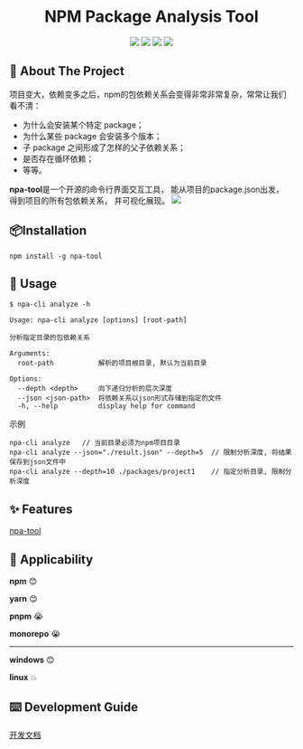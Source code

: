 
<h1 align="center">NPM Package Analysis Tool </h1>
<div align="center">

[![](https://img.shields.io/badge/npm-v2.2.1-red.svg)](https://www.npmjs.com/package/npa-tool) 
[![](https://img.shields.io/badge/github-npa_tool-greene.svg)](https://github.com/trudbot/npa-tool)
[![](https://img.shields.io/badge/license-MIT-black.svg)](./LICENSE) 
[![](https://img.shields.io/badge/language-typescript-blue.svg)]()

</div>

## 🌾 About The Project

[//]: # ([![Product Name Screen Shot][product-screenshot]]&#40;https://example.com&#41;)
项目变大，依赖变多之后，npm的包依赖关系会变得非常非常复杂，常常让我们看不清：
- 为什么会安装某个特定 package；
- 为什么某些 package 会安装多个版本；
- 子 package 之间形成了怎样的父子依赖关系；
- 是否存在循环依赖；
- 等等。

**npa-tool**是一个开源的命令行界面交互工具， 能从项目的package.json出发， 得到项目的所有包依赖关系， 并可视化展现。
![](https://trudbot-md-img.oss-cn-shanghai.aliyuncs.com/202308311413312.png)
## 📦Installation
```shell
npm install -g npa-tool
```

## 🔨 Usage

```
$ npa-cli analyze -h              
                
Usage: npa-cli analyze [options] [root-path]

分析指定目录的包依赖关系

Arguments:
  root-path           解析的项目根目录, 默认为当前目录

Options:
  --depth <depth>     向下递归分析的层次深度
  --json <json-path>  将依赖关系以json形式存储到指定的文件
  -h, --help          display help for command
```
示例
```shell
npa-cli analyze   // 当前目录必须为npm项目目录
npa-cli analyze --json="./result.json" --depth=5  // 限制分析深度, 将结果保存到json文件中
npa-cli analyze --depth=10 ./packages/project1    // 指定分析目录, 限制分析深度
```
## ✨ Features
[npa-tool](https://trudbot.cn/npatool.html)
## 📝 Applicability
**npm** 😊

**yarn** 😊

**pnpm** 😭

**monorepo** 😭

---

**windows** 😊

**linux** 💥
## ⌨️ Development Guide
[开发文档](./README.DEV.md)
